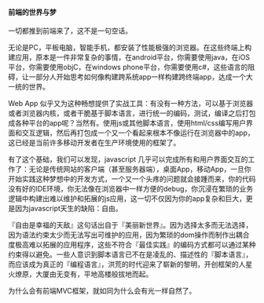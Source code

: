 #### 前端的世界与梦

一切都推到前端来了，这不是一句空话。

无论是PC，平板电脑，智能手机，都安装了性能极强的浏览器。在这些终端上构建应用，原本是一件非常复杂的事情，在android平台，你需要使用java，在iOS平台，你需要使用objC，在windows phone平台，你需要使用c#，这些语言的阻碍，让一部分人开始思考如何像构建跨系统app一样构建跨终端app，达成一个大一统的世界。

Web App 似乎又为这种畅想提供了实战工具：有没有一种方法，可以基于浏览器或者浏览器内核，或者干脆基于脚本语言，进行统一的编码，测试，编译之后打包成各种平台的app呢？当然有。使用js或其他脚本语言，使用html/css编写用户界面和交互逻辑，然后再打包成一个又一个看起来根本不像运行在浏览器中的app，这已经是当前许多移动开发者在生产环境使用的框架了。

有了这个基础，我们可以发现，javascript 几乎可以完成所有和用户界面交互的工作了：无论是传统网站的客户端（甚至服务器端），桌面App，移动App，一旦你开始实践这种梦想中的开发方式，一个又一个头疼的问题就会接踵而来，你的代码没有好的IDE环境，你无法像在浏览器中一样方便的debug，你沉浸在繁琐的业务逻辑中构建出难以维护和拓展的js应用，这一切不仅因为你的app复杂和巨大，更是因为javascript天生的缺陷：自由。

『自由是幸福的天敌』这句话出自于『美丽新世界』。因为选择太多而无法选择，因为语法约束太少而无法写出可维护的应用，因为繁琐的dom操作而制作出耦合度极高难以拓展的应用程序，这些不符合『最佳实践』的编码方式都可以通过某种约束得以避免。一些人意识到脚本语言已不在是凌乱的、描述性的『脚本语言』，而应该成为真正的『编程语言』，洪荒的时代迎来了崭新的黎明，开创框架的人星火燎原，大厦由无变有，平地高楼般拔地而起。

为什么会有前端MVC框架，就如同为什么会有光一样自然了。